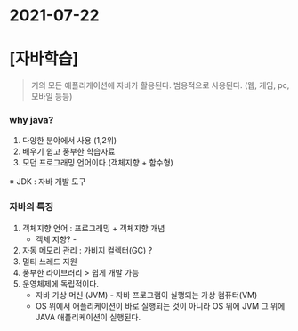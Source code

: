 # 2021-07-22

# [자바학습]

> 거의 모든 애플리케이션에 자바가 활용된다. 범용적으로 사용된다. (웹, 게임, pc, 모바일 등등)

### why java?

1. 다양한 분야에서 사용 (1,2위)
2. 배우기 쉽고 풍부한 학습자료
3. 모던 프로그래밍 언어이다.(객체지향 + 함수형)

※ JDK : 자바 개발 도구



### 자바의 특징

1. 객체지향 언어 : 프로그래밍 + 객체지향 개념
   - 객체 지향? - 
2. 자동 메모리 관리 : 가비지 컬렉터(GC) ?
3. 멀티 쓰레드 지원
4. 풍부한 라이브러리 > 쉽게 개발 가능
5. 운영체제에 독립적이다. 
   - 자바 가상 머신 (JVM) - 자바 프로그램이 실행되는 가상 컴퓨터(VM)
   - OS 위에서 애플리케이션이 바로 실행되는 것이 아니라 OS 위에 JVM 그 위에 JAVA 애플리케이션이 실행된다.


